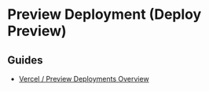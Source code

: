 # Preview Deployment (Deploy Preview)

## Guides

- [Vercel / Preview Deployments Overview](https://vercel.com/docs/concepts/deployments/preview-deployments#)
